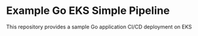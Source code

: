 # Example Go EKS Simple Pipeline

This repository provides a sample Go application CI/CD deployment on EKS
